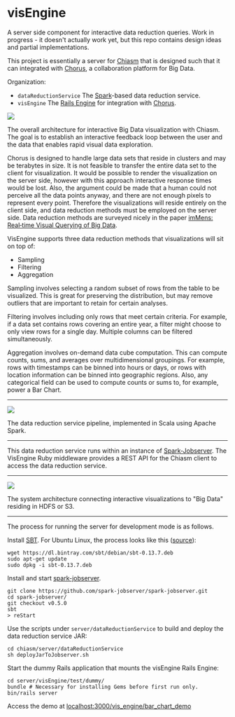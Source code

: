 # visEngine
A server side component for interactive data reduction queries. Work in progress - it doesn't actually work yet, but this repo contains design ideas and partial implementations.

This project is essentially a server for [Chiasm](https://github.com/curran/chiasm) that is designed such that it can integrated with [Chorus](https://github.com/Chorus/chorus), a collaboration platform for Big Data.

Organization:

 * `dataReductionService` The [Spark](https://spark.apache.org/)-based data reduction service.
 * `visEngine` The [Rails Engine](http://guides.rubyonrails.org/engines.html) for integration with [Chorus](https://github.com/Chorus/chorus).

![](http://curran.github.io/images/chiasm/vis_flow.png)

The overall architecture for interactive Big Data visualization with Chiasm. The goal is to establish an interactive feedback loop between the user and the data that enables rapid visual data exploration.

Chorus is designed to handle large data sets that reside in clusters and may be terabytes in size. It is not feasible to transfer the entire data set to the client for visualization. It would be possible to render the visualization on the server side, however with this approach interactive response times would be lost. Also, the argument could be made that a human could not perceive all the data points anyway, and there are not enough pixels to represent every point. Therefore the visualizations will reside entirely on the client side, and data reduction methods must be employed on the server side. Data reduction methods are surveyed nicely in the paper [imMens: Real‐time Visual Querying of Big Data](https://www.google.com/url?q=https%3A%2F%2Fidl.cs.washington.edu%2Ffiles%2F2013-imMens-EuroVis.pdf&sa=D&sntz=1&usg=AFQjCNH5qDFCuBGeAKXLiTYUXK5SJZI1VQ).

VisEngine supports three data reduction methods that visualizations will sit on top of:

 * Sampling
 * Filtering
 * Aggregation

Sampling involves selecting a random subset of rows from the table to be visualized. This is great for preserving the distribution, but may remove outliers that are important to retain for certain analyses.

Filtering involves including only rows that meet certain criteria. For example, if a data set contains rows covering an entire year, a filter might choose to only view rows for a single day. Multiple columns can be filtered simultaneously.

Aggregation involves on-demand data cube computation. This can compute counts, sums, and averages over multidimensional groupings. For example, rows with timestamps can be binned into hours or days, or rows with location information can be binned into geographic regions. Also, any categorical field can be used to compute counts or sums to, for example, power a Bar Chart.

---------------------------------------
![](http://curran.github.io/images/chiasm/data_reduction_detail.png)

The data reduction service pipeline, implemented in Scala using Apache Spark.

---------------------------------------

This data reduction service runs within an instance of [Spark-Jobserver](https://github.com/spark-jobserver/spark-jobserver). The VisEngine Ruby middleware provides a REST API for the Chiasm client to access the data reduction service.

---------------------------------------
![](http://curran.github.io/images/chiasm/chiasm_architecture.png)

The system architecture connecting interactive visualizations to "Big Data" residing in HDFS or S3.

---------------------------------------

The process for running the server for development mode is as follows.

Install [SBT](http://www.scala-sbt.org/release/tutorial/Setup.html). For Ubuntu Linux, the process looks like this ([source](http://stackoverflow.com/questions/28543911/sbt-install-failure-with-aptitude-on-ubuntu-14-04)):

```
wget https://dl.bintray.com/sbt/debian/sbt-0.13.7.deb
sudo apt-get update
sudo dpkg -i sbt-0.13.7.deb
```

Install and start [spark-jobserver](https://github.com/spark-jobserver/spark-jobserver).

```
git clone https://github.com/spark-jobserver/spark-jobserver.git
cd spark-jobserver/
git checkout v0.5.0
sbt
> reStart
```

Use the scripts under `server/dataReductionService` to build and deploy the data reduction service JAR:

```
cd chiasm/server/dataReductionService
sh deployJarToJobserver.sh
```

Start the dummy Rails application that mounts the visEngine Rails Engine:

```
cd server/visEngine/test/dummy/
bundle # Necessary for installing Gems before first run only.
bin/rails server
```

Access the demo at [localhost:3000/vis_engine/bar_chart_demo](localhost:3000/vis_engine/bar_chart_demo)

